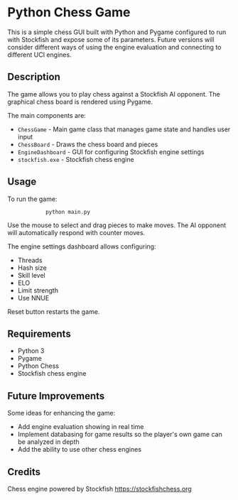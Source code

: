 # Python Chess Game

This is a simple chess GUI built with Python and Pygame configured to run with Stockfish and expose some of its parameters. Future versions will consider different ways of using the engine evaluation and connecting to different UCI engines.

## Description

The game allows you to play chess against a Stockfish AI opponent. The graphical chess board is rendered using Pygame.

The main components are:

- `ChessGame` - Main game class that manages game state and handles user input
- `ChessBoard` - Draws the chess board and pieces 
- `EngineDashboard` - GUI for configuring Stockfish engine settings
- `stockfish.exe` - Stockfish chess engine 

## Usage

To run the game:

                python main.py

Use the mouse to select and drag pieces to make moves. The AI opponent will automatically respond with counter moves.

The engine settings dashboard allows configuring:

- Threads
- Hash size
- Skill level
- ELO
- Limit strength
- Use NNUE

Reset button restarts the game.

## Requirements

- Python 3
- Pygame
- Python Chess
- Stockfish chess engine

## Future Improvements

Some ideas for enhancing the game:
- Add engine evaluation showing in real time
- Implement databasing for game results so the player's own game can be analyzed in depth
- Add the ability to use other chess engines


## Credits

Chess engine powered by Stockfish https://stockfishchess.org